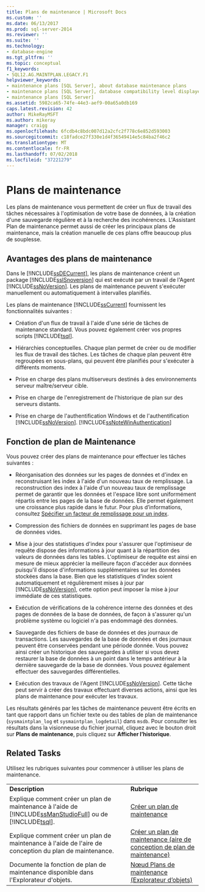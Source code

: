 ```yaml
---
title: Plans de maintenance | Microsoft Docs
ms.custom: ''
ms.date: 06/13/2017
ms.prod: sql-server-2014
ms.reviewer: ''
ms.suite: ''
ms.technology:
- database-engine
ms.tgt_pltfrm: ''
ms.topic: conceptual
f1_keywords:
- SQL12.AG.MAINTPLAN.LEGACY.F1
helpviewer_keywords:
- maintenance plans [SQL Server], about database maintenance plans
- maintenance plans [SQL Server], database compatibility level displayed in designer
- maintenance plans [SQL Server]
ms.assetid: 5982ca65-74fe-44e3-aef9-00a65a0db169
caps.latest.revision: 42
author: MikeRayMSFT
ms.author: mikeray
manager: craigg
ms.openlocfilehash: 6fcdb4c8bdc007d12a2cfc2f778c6e852d593003
ms.sourcegitcommit: c18fadce27f330e1d4f36549414e5c84ba2f46c2
ms.translationtype: MT
ms.contentlocale: fr-FR
ms.lasthandoff: 07/02/2018
ms.locfileid: "37221279"
---
```

# <a name="maintenance-plans"></a>Plans de maintenance
  Les plans de maintenance vous permettent de créer un flux de travail des tâches nécessaires à l'optimisation de votre base de données, à la création d'une sauvegarde régulière et à la recherche des incohérences. L'Assistant Plan de maintenance permet aussi de créer les principaux plans de maintenance, mais la création manuelle de ces plans offre beaucoup plus de souplesse.  
  
## <a name="benefits-of-maintenance-plans"></a>Avantages des plans de maintenance  
 Dans le [!INCLUDE[ssDECurrent](../../includes/ssdecurrent-md.md)], les plans de maintenance créent un package [!INCLUDE[ssISnoversion](../../includes/ssisnoversion-md.md)] qui est exécuté par un travail de l'Agent [!INCLUDE[ssNoVersion](../../includes/ssnoversion-md.md)]. Les plans de maintenance peuvent s'exécuter manuellement ou automatiquement à intervalles planifiés.  
  
 Les plans de maintenance [!INCLUDE[ssCurrent](../../includes/sscurrent-md.md)] fournissent les fonctionnalités suivantes :  
  
-   Création d'un flux de travail à l'aide d'une série de tâches de maintenance standard. Vous pouvez également créer vos propres scripts [!INCLUDE[tsql](../../includes/tsql-md.md)].  
  
-   Hiérarchies conceptuelles. Chaque plan permet de créer ou de modifier les flux de travail des tâches. Les tâches de chaque plan peuvent être regroupées en sous-plans, qui peuvent être planifiés pour s'exécuter à différents moments.  
  
-   Prise en charge des plans multiserveurs destinés à des environnements serveur maître/serveur cible.  
  
-   Prise en charge de l'enregistrement de l'historique de plan sur des serveurs distants.  
  
-   Prise en charge de l'authentification Windows et de l'authentification [!INCLUDE[ssNoVersion](../../includes/ssnoversion-md.md)]. [!INCLUDE[ssNoteWinAuthentication](../../includes/ssnotewinauthentication-md.md)]  
  
## <a name="maintenace-plan-functionality"></a>Fonction de plan de Maintenance  
 Vous pouvez créer des plans de maintenance pour effectuer les tâches suivantes :  
  
-   Réorganisation des données sur les pages de données et d'index en reconstruisant les index à l'aide d'un nouveau taux de remplissage. La reconstruction des index à l'aide d'un nouveau taux de remplissage permet de garantir que les données et l'espace libre sont uniformément répartis entre les pages de la base de données. Elle permet également une croissance plus rapide dans le futur. Pour plus d’informations, consultez [Spécifier un facteur de remplissage pour un index](../indexes/specify-fill-factor-for-an-index.md).  
  
-   Compression des fichiers de données en supprimant les pages de base de données vides.  
  
-   Mise à jour des statistiques d'index pour s'assurer que l'optimiseur de requête dispose des informations à jour quant à la répartition des valeurs de données dans les tables. L'optimiseur de requête est ainsi en mesure de mieux apprécier la meilleure façon d'accéder aux données puisqu'il dispose d'informations supplémentaires sur les données stockées dans la base. Bien que les statistiques d'index soient automatiquement et régulièrement mises à jour par [!INCLUDE[ssNoVersion](../../includes/ssnoversion-md.md)], cette option peut imposer la mise à jour immédiate de ces statistiques.  
  
-   Exécution de vérifications de la cohérence interne des données et des pages de données de la base de données, de façon à s'assurer qu'un problème système ou logiciel n'a pas endommagé des données.  
  
-   Sauvegarde des fichiers de base de données et des journaux de transactions. Les sauvegardes de la base de données et des journaux peuvent être conservées pendant une période donnée. Vous pouvez ainsi créer un historique des sauvegardes à utiliser si vous devez restaurer la base de données à un point dans le temps antérieur à la dernière sauvegarde de la base de données. Vous pouvez également effectuer des sauvegardes différentielles.  
  
-   Exécution des travaux de l'Agent [!INCLUDE[ssNoVersion](../../includes/ssnoversion-md.md)]. Cette tâche peut servir à créer des travaux effectuant diverses actions, ainsi que les plans de maintenance pour exécuter les travaux.  
  
 Les résultats générés par les tâches de maintenance peuvent être écrits en tant que rapport dans un fichier texte ou des tables de plan de maintenance (`sysmaintplan_log` et `sysmaintplan_logdetail`) dans `msdb`. Pour consulter les résultats dans la visionneuse du fichier journal, cliquez avec le bouton droit sur **Plans de maintenance**, puis cliquez sur **Afficher l’historique**.  
  
## <a name="related-tasks"></a>Related Tasks  
 Utilisez les rubriques suivantes pour commencer à utiliser les plans de maintenance.  
  
|||  
|-|-|  
|**Description**|**Rubrique**|  
|Explique comment créer un plan de maintenance à l'aide de [!INCLUDE[ssManStudioFull](../../includes/ssmanstudiofull-md.md)] ou de [!INCLUDE[tsql](../../includes/tsql-md.md)].|[Créer un plan de maintenance](create-a-maintenance-plan.md)|  
|Explique comment créer un plan de maintenance à l'aide de l'aire de conception du plan de maintenance.|[Créer un plan de maintenance &#40;aire de conception de plan de maintenance&#41;](create-a-maintenance-plan-maintenance-plan-design-surface.md)|  
|Documente la fonction de plan de maintenance disponible dans l'Explorateur d'objets.|[Nœud Plans de maintenance &#40;Explorateur d’objets&#41;](../../ssms/object/object-explorer.md)|  
  
  
